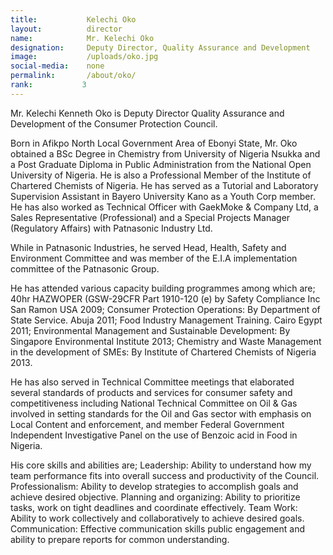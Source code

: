 ```yaml
---
title:           Kelechi Oko
layout:          director
name:            Mr. Kelechi Oko
designation:     Deputy Director, Quality Assurance and Development
image:           /uploads/oko.jpg
social-media:    none
permalink:       /about/oko/
rank:           3
---
```

Mr. Kelechi Kenneth Oko is Deputy Director Quality Assurance and Development of the Consumer Protection Council.

Born in Afikpo North Local Government Area of Ebonyi State, Mr. Oko obtained a BSc Degree in Chemistry from University of Nigeria Nsukka and a Post Graduate Diploma in Public Administration from the National Open University of Nigeria. He is also a Professional Member of the Institute of Chartered Chemists of Nigeria. He has served as a Tutorial and Laboratory Supervision Assistant in Bayero University Kano as a Youth Corp member. He has also worked as Technical Officer with GaekMoke &amp; Company Ltd, a Sales Representative (Professional) and a Special Projects Manager (Regulatory Affairs) with Patnasonic Industry Ltd.

While in Patnasonic Industries, he served Head, Health, Safety and Environment Committee and was member of the E.I.A implementation committee of the Patnasonic Group.

He has attended various capacity building programmes among which are; 40hr HAZWOPER (GSW-29CFR Part 1910-120 (e) by Safety Compliance Inc San Ramon USA 2009; Consumer Protection Operations: By Department of State Service. Abuja 2011; Food Industry Management Training. Cairo Egypt 2011; Environmental Management and Sustainable Development: By Singapore Environmental Institute 2013; Chemistry and Waste Management in the development of SMEs: By Institute of Chartered Chemists of Nigeria 2013.

He has also served in Technical Committee meetings that elaborated several standards of products and services for consumer safety and competitiveness including National Technical Committee on Oil &amp; Gas involved in setting standards for the Oil and Gas sector with emphasis on Local Content and enforcement, and member Federal Government Independent Investigative Panel on the use of Benzoic acid in Food in Nigeria.

His core skills and abilities are; Leadership: Ability to understand how my team performance fits into overall success and productivity of the Council. Professionalism: Ability to develop strategies to accomplish goals and achieve desired objective. Planning and organizing: Ability to prioritize tasks, work on tight deadlines and coordinate effectively. Team Work: Ability to work collectively and collaboratively to achieve desired goals. Communication: Effective communication skills public engagement and ability to prepare reports for common understanding.